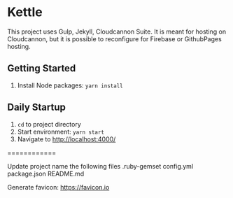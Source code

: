 # Kettle #

This project uses Gulp, Jekyll, Cloudcannon Suite. It is meant for hosting on Cloudcannon, but it is possible to reconfigure for Firebase or GithubPages hosting.

## Getting Started ##
1. Install Node packages: `yarn install`

## Daily Startup ##
1. `cd` to project directory
2. Start environment: `yarn start`
3. Navigate to [http://localhost:4000/](http://localhost:4000/)


============

Update project name the following files
.ruby-gemset
config.yml
package.json
README.md

Generate favicon: https://favicon.io
